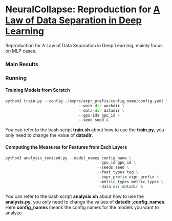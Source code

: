 # NeuralCollapse: Reproduction for [A Law of Data Separation in Deep Learning](https://arxiv.org/abs/2210.17020)

Reproduction for A Law of Data Separation in Deep Learning, mainly focus on MLP cases.

### Main Results


### Running
#### Training Models from Scratch

```python
python3 train.py --config ./exprs/expr_prefix/config_name/config.yaml \
                                --work-dir workdir \
                                --data-dir datadir \
                                --gpu-ids gpu_id \
                                --seed seed &

```

You can refer to the bash script **train.sh** about how to use the **train.py**, you only need to change the value of **datadir**.

#### Computing the Measures for Features from Each Layers

```python
python3 analysis_revised.py --model_names config_name \
                                        --gpu_id gpu_id \
                                        --seeds seed \
                                        --feat_types tag \
                                        --expr_prefix expr_prefix \
                                        --metric_types metric_types \
                                        --data-dir datadir &

```

You can refer to the bash script **analysis.sh** about how to use the **analysis.py**, you only need to change the values of **datadir** ,**config_names**.
Here **config_names** means the config names for the models you want to analyze.
